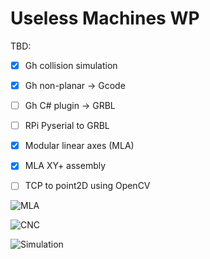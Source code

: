 # Useless Machines WP

TBD:
- [x] Gh collision simulation
- [x] Gh non-planar -> Gcode
- [ ] Gh C# plugin -> GRBL
- [ ] RPi Pyserial to GRBL  
- [x] Modular linear axes (MLA)
- [x] MLA XY+ assembly
- [ ] TCP to point2D using OpenCV


![MLA](imgs/MLA.jpg)

![CNC](imgs/cnc-shield.jpg)

![Simulation](imgs/gh-sim.gif)
